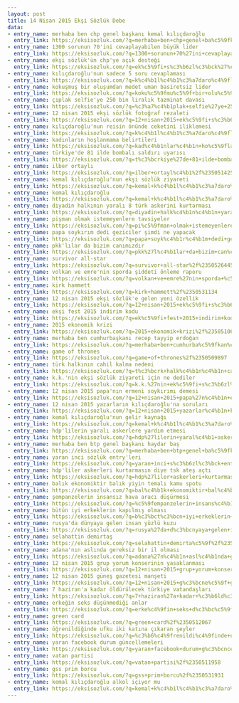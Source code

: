 ```yaml
---
layout: post
title: 14 Nisan 2015 Ekşi Sözlük Debe
data:
- entry_name: merhaba ben chp genel başkanı kemal kılıçdaroğlu
  entry_link: https://eksisozluk.com/?q=merhaba+ben+chp+genel+ba%c5%9fkan%c4%b1+kemal+k%c4%b1l%c4%b1%c3%a7daro%c4%9flu%2f%2350514880
- entry_name: 1300 sorunun 70'ini cevaplayabilen büyük lider
  entry_link: https://eksisozluk.com/?q=1300+sorunun+70%27ini+cevaplayabilen+b%c3%bcy%c3%bck+lider%2f%2350530046
- entry_name: ekşi sözlük'ün chp'ye açık desteği
  entry_link: https://eksisozluk.com/?q=ek%c5%9fi+s%c3%b6zl%c3%bck%27%c3%bcn+chp%27ye+a%c3%a7%c4%b1k+deste%c4%9fi%2f%2350521833
- entry_name: kılıçdaroğlu'nun sadece 5 soru cevaplaması
  entry_link: https://eksisozluk.com/?q=k%c4%b1l%c4%b1%c3%a7daro%c4%9flu%27nun+sadece+5+soru+cevaplamas%c4%b1%2f%2350526065
- entry_name: kokuşmuş bir oluşumdan medet uman basiretsiz lider
  entry_link: https://eksisozluk.com/?q=koku%c5%9fmu%c5%9f+bir+olu%c5%9fumdan+medet+uman+basiretsiz+lider%2f%2350524852
- entry_name: çıplak selfie'ye 250 bin liralık tazminat davası
  entry_link: https://eksisozluk.com/?q=%c3%a7%c4%b1plak+selfie%27ye+250+bin+liral%c4%b1k+tazminat+davas%c4%b1%2f%2350511964
- entry_name: 12 nisan 2015 ekşi sözlük fotoğraf rezaleti
  entry_link: https://eksisozluk.com/?q=12+nisan+2015+ek%c5%9fi+s%c3%b6zl%c3%bck+foto%c4%9fraf+rezaleti%2f%2350528673
- entry_name: kılıçdaroğlu'nun reisin önünde ceketini iliklemesi
  entry_link: https://eksisozluk.com/?q=k%c4%b1l%c4%b1%c3%a7daro%c4%9flu%27nun+reisin+%c3%b6n%c3%bcnde+ceketini+iliklemesi%2f%2350520466
- entry_name: kadınların hoşlanmama belirtileri
  entry_link: https://eksisozluk.com/?q=kad%c4%b1nlar%c4%b1n+ho%c5%9flanmama+belirtileri%2f%2350516206
- entry_name: türkiye'de 81 ilde bombalı saldırı uyarısı
  entry_link: https://eksisozluk.com/?q=t%c3%bcrkiye%27de+81+ilde+bombal%c4%b1+sald%c4%b1r%c4%b1+uyar%c4%b1s%c4%b1%2f%2350514939
- entry_name: ilber ortaylı
  entry_link: https://eksisozluk.com/?q=ilber+ortayl%c4%b1%2f%2350514254
- entry_name: kemal kılıçdaroğlu'nun ekşi sözlük ziyareti
  entry_link: https://eksisozluk.com/?q=kemal+k%c4%b1l%c4%b1%c3%a7daro%c4%9flu%27nun+ek%c5%9fi+s%c3%b6zl%c3%bck+ziyareti%2f%2350521828
- entry_name: kemal kılıçdaroğlu
  entry_link: https://eksisozluk.com/?q=kemal+k%c4%b1l%c4%b1%c3%a7daro%c4%9flu%2f%2350525992
- entry_name: diyadin halkının yaralı 8 türk askerini kurtarması
  entry_link: https://eksisozluk.com/?q=diyadin+halk%c4%b1n%c4%b1n+yaral%c4%b1+8+t%c3%bcrk+askerini+kurtarmas%c4%b1%2f%2350512049
- entry_name: pişman olmak istemeyenlere tavsiyeler
  entry_link: https://eksisozluk.com/?q=pi%c5%9fman+olmak+istemeyenlere+tavsiyeler%2f%2350509794
- entry_name: papa soykırım dedi geziciler şimdi ne yapacak
  entry_link: https://eksisozluk.com/?q=papa+soyk%c4%b1r%c4%b1m+dedi+geziciler+%c5%9fimdi+ne+yapacak%2f%2350519098
- entry_name: pkk'lılar da bizim canımızdır
  entry_link: https://eksisozluk.com/?q=pkk%27l%c4%b1lar+da+bizim+can%c4%b1m%c4%b1zd%c4%b1r%2f%2350517205
- entry_name: survivor all-star
  entry_link: https://eksisozluk.com/?q=survivor+all-star%2f%2350526445
- entry_name: volkan ve emre'nin sporda şiddeti önleme raporu
  entry_link: https://eksisozluk.com/?q=volkan+ve+emre%27nin+sporda+%c5%9fiddeti+%c3%b6nleme+raporu%2f%2350521012
- entry_name: kirk hammett
  entry_link: https://eksisozluk.com/?q=kirk+hammett%2f%2350531134
- entry_name: 12 nisan 2015 ekşi sözlük'e gelen yeni özellik
  entry_link: https://eksisozluk.com/?q=12+nisan+2015+ek%c5%9fi+s%c3%b6zl%c3%bck%27e+gelen+yeni+%c3%b6zellik%2f%2350525007
- entry_name: ekşi fest 2015 indirim kodu
  entry_link: https://eksisozluk.com/?q=ek%c5%9fi+fest+2015+indirim+kodu%2f%2350510904
- entry_name: 2015 ekonomik krizi
  entry_link: https://eksisozluk.com/?q=2015+ekonomik+krizi%2f%2350510620
- entry_name: merhaba ben cumhurbaşkanı recep tayyip erdoğan
  entry_link: https://eksisozluk.com/?q=merhaba+ben+cumhurba%c5%9fkan%c4%b1+recep+tayyip+erdo%c4%9fan%2f%2350526379
- entry_name: game of thrones
  entry_link: https://eksisozluk.com/?q=game+of+thrones%2f%2350509897
- entry_name: türk halkının cahil kalma nedeni
  entry_link: https://eksisozluk.com/?q=t%c3%bcrk+halk%c4%b1n%c4%b1n+cahil+kalma+nedeni%2f%2350512017
- entry_name: k.k.'nin ekşi sözlük ziyareti için ne dediler
  entry_link: https://eksisozluk.com/?q=k.k.%27nin+ek%c5%9fi+s%c3%b6zl%c3%bck+ziyareti+i%c3%a7in+ne+dediler%2f%2350529817
- entry_name: 12 nisan 2015 papa'nın ermeni soykırımı demesi
  entry_link: https://eksisozluk.com/?q=12+nisan+2015+papa%27n%c4%b1n+ermeni+soyk%c4%b1r%c4%b1m%c4%b1+demesi%2f%2350511108
- entry_name: 12 nisan 2015 yazarların kılıçdaroğlu'na soruları
  entry_link: https://eksisozluk.com/?q=12+nisan+2015+yazarlar%c4%b1n+k%c4%b1l%c4%b1%c3%a7daro%c4%9flu%27na+sorular%c4%b1%2f%2350522126
- entry_name: kemal kılıçdaroğlu'nun gelir kaynağı
  entry_link: https://eksisozluk.com/?q=kemal+k%c4%b1l%c4%b1%c3%a7daro%c4%9flu%27nun+gelir+kayna%c4%9f%c4%b1%2f%2350520828
- entry_name: hdp'lilerin yaralı askerlere yardım etmesi
  entry_link: https://eksisozluk.com/?q=hdp%27lilerin+yaral%c4%b1+askerlere+yard%c4%b1m+etmesi%2f%2350521709
- entry_name: merhaba ben btp genel başkanı haydar baş
  entry_link: https://eksisozluk.com/?q=merhaba+ben+btp+genel+ba%c5%9fkan%c4%b1+haydar+ba%c5%9f%2f%2350525890
- entry_name: yaran inci sözlük entry'leri
  entry_link: https://eksisozluk.com/?q=yaran+inci+s%c3%b6zl%c3%bck+entry%27leri%2f%2350509856
- entry_name: hdp'liler askerleri kurtarmasın diye tsk ateş açtı
  entry_link: https://eksisozluk.com/?q=hdp%27liler+askerleri+kurtarmas%c4%b1n+diye+tsk+ate%c5%9f+a%c3%a7t%c4%b1%2f%2350517072
- entry_name: balık ekonomiktir balık yiyin temalı kamu spotu
  entry_link: https://eksisozluk.com/?q=bal%c4%b1k+ekonomiktir+bal%c4%b1k+yiyin+temal%c4%b1+kamu+spotu%2f%2350519685
- entry_name: şempanzelerin insansız hava aracı düşürmesi
  entry_link: https://eksisozluk.com/?q=%c5%9fempanzelerin+insans%c4%b1z+hava+arac%c4%b1+d%c3%bc%c5%9f%c3%bcrmesi%2f%2350512430
- entry_name: bütün iyi erkeklerin kapılmış olması
  entry_link: https://eksisozluk.com/?q=b%c3%bct%c3%bcn+iyi+erkeklerin+kap%c4%b1lm%c4%b1%c5%9f+olmas%c4%b1%2f%2350509852
- entry_name: rusya'da dünyaya gelen insan yüzlü kuzu
  entry_link: https://eksisozluk.com/?q=rusya%27da+d%c3%bcnyaya+gelen+insan+y%c3%bczl%c3%bc+kuzu%2f%2350516203
- entry_name: selahattin demirtaş
  entry_link: https://eksisozluk.com/?q=selahattin+demirta%c5%9f%2f%2350529711
- entry_name: adana'nın aslında gereksiz bir il olması
  entry_link: https://eksisozluk.com/?q=adana%27n%c4%b1n+asl%c4%b1nda+gereksiz+bir+il+olmas%c4%b1%2f%2350509949
- entry_name: 12 nisan 2015 grup yorum konserinin yasaklanması
  entry_link: https://eksisozluk.com/?q=12+nisan+2015+grup+yorum+konserinin+yasaklanmas%c4%b1%2f%2350514974
- entry_name: 12 nisan 2015 güneş gazetesi manşeti
  entry_link: https://eksisozluk.com/?q=12+nisan+2015+g%c3%bcne%c5%9f+gazetesi+man%c5%9feti%2f%2350511738
- entry_name: 7 haziran'a kadar öldürülecek türkiye vatandaşları
  entry_link: https://eksisozluk.com/?q=7+haziran%27a+kadar+%c3%b6ld%c3%bcr%c3%bclecek+t%c3%bcrkiye+vatanda%c5%9flar%c4%b1%2f%2350517599
- entry_name: erkeğin seks düşünmediği anlar
  entry_link: https://eksisozluk.com/?q=erke%c4%9fin+seks+d%c3%bc%c5%9f%c3%bcnmedi%c4%9fi+anlar%2f%2350512887
- entry_name: green card
  entry_link: https://eksisozluk.com/?q=green+card%2f%2350512067
- entry_name: öğrenildiğinde ufku iki katına çıkaran şeyler
  entry_link: https://eksisozluk.com/?q=%c3%b6%c4%9frenildi%c4%9finde+ufku+iki+kat%c4%b1na+%c3%a7%c4%b1karan+%c5%9feyler%2f%2350512958
- entry_name: yaran facebook durum güncellemeleri
  entry_link: https://eksisozluk.com/?q=yaran+facebook+durum+g%c3%bcncellemeleri%2f%2350513589
- entry_name: vatan partisi
  entry_link: https://eksisozluk.com/?q=vatan+partisi%2f%2350511958
- entry_name: gss prim borcu
  entry_link: https://eksisozluk.com/?q=gss+prim+borcu%2f%2350531931
- entry_name: kemal kılıçdaroğlu alkol içiyor mu
  entry_link: https://eksisozluk.com/?q=kemal+k%c4%b1l%c4%b1%c3%a7daro%c4%9flu+alkol+i%c3%a7iyor+mu%2f%2350521195
---
```

